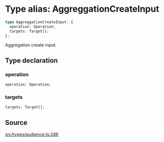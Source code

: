 # Type alias: AggreggationCreateInput

```ts
type AggreggationCreateInput: {
  operation: Operation;
  targets: Target[];
};
```

Aggregation create input.

## Type declaration

### operation

```ts
operation: Operation;
```

### targets

```ts
targets: Target[];
```

## Source

[src/types/audience.ts:246](https://github.com/torque-labs/torque-ts-sdk/blob/60b058a1261e69e5eb8f4ad7130e050df24bb92d/src/types/audience.ts#L246)
